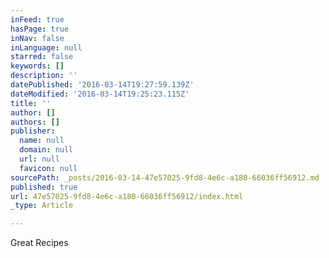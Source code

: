 ```yaml
---
inFeed: true
hasPage: true
inNav: false
inLanguage: null
starred: false
keywords: []
description: ''
datePublished: '2016-03-14T19:27:59.139Z'
dateModified: '2016-03-14T19:25:23.115Z'
title: ''
author: []
authors: []
publisher:
  name: null
  domain: null
  url: null
  favicon: null
sourcePath: _posts/2016-03-14-47e57025-9fd8-4e6c-a180-66036ff56912.md
published: true
url: 47e57025-9fd8-4e6c-a180-66036ff56912/index.html
_type: Article

---
```

Great Recipes